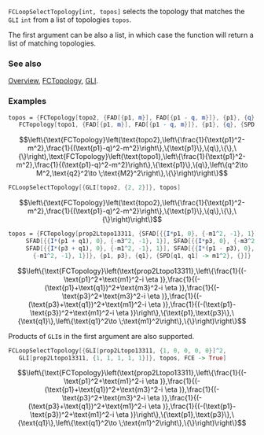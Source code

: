 `FCLoopSelectTopology[int, topos]` selects the topology that matches the `GLI` `int` from a list of topologies `topos`.

The first argument can be also a list, in which case the function will return a list of matching topologies.

### See also

[Overview](Extra/FeynCalc.md), [FCTopology](FCTopology.md), [GLI](GLI.md).

### Examples

```mathematica
topos = {FCTopology[topo2, {FAD[{p1, m}], FAD[{p1 - q, m}]}, {p1}, {q}, {}, {}], 
   FCTopology[topo1, {FAD[{p1, m}], FAD[{p1 - q, m}]}, {p1}, {q}, {SPD[q] -> M^2,SPD[q2] -> M2^2}, {}]}
```

$$\left\{\text{FCTopology}\left(\text{topo2},\left\{\frac{1}{\text{p1}^2-m^2},\frac{1}{(\text{p1}-q)^2-m^2}\right\},\{\text{p1}\},\{q\},\{\},\{\}\right),\text{FCTopology}\left(\text{topo1},\left\{\frac{1}{\text{p1}^2-m^2},\frac{1}{(\text{p1}-q)^2-m^2}\right\},\{\text{p1}\},\{q\},\left\{q^2\to M^2,\text{q2}^2\to \;\text{M2}^2\right\},\{\}\right)\right\}$$

```mathematica
FCLoopSelectTopology[{GLI[topo2, {2, 2}]}, topos]
```

$$\left\{\text{FCTopology}\left(\text{topo2},\left\{\frac{1}{\text{p1}^2-m^2},\frac{1}{(\text{p1}-q)^2-m^2}\right\},\{\text{p1}\},\{q\},\{\},\{\}\right)\right\}$$

```mathematica
topos = {FCTopology[prop2Ltopo13311, {SFAD[{{I*p1, 0}, {-m1^2, -1}, 1}], 
     SFAD[{{I*(p1 + q1), 0}, {-m3^2, -1}, 1}], SFAD[{{I*p3, 0}, {-m3^2, -1}, 1}], 
     SFAD[{{I*(p3 + q1), 0}, {-m1^2, -1}, 1}], SFAD[{{I*(p1 - p3), 0}, 
       {-m1^2, -1}, 1}]}, {p1, p3}, {q1}, {SPD[q1, q1] -> m1^2}, {}]}
```

$$\left\{\text{FCTopology}\left(\text{prop2Ltopo13311},\left\{\frac{1}{(-\text{p1}^2+\text{m1}^2-i \eta )},\frac{1}{(-(\text{p1}+\text{q1})^2+\text{m3}^2-i \eta )},\frac{1}{(-\text{p3}^2+\text{m3}^2-i \eta )},\frac{1}{(-(\text{p3}+\text{q1})^2+\text{m1}^2-i \eta )},\frac{1}{(-(\text{p1}-\text{p3})^2+\text{m1}^2-i \eta )}\right\},\{\text{p1},\text{p3}\},\{\text{q1}\},\left\{\text{q1}^2\to \;\text{m1}^2\right\},\{\}\right)\right\}$$

Products of `GLI`s in the first argument are also supported.

```mathematica
FCLoopSelectTopology[{GLI[prop2Ltopo13311, {1, 0, 0, 0, 0}]^2, 
   GLI[prop2Ltopo13311, {1, 1, 1, 1, 1}]}, topos, FCE -> True]
```

$$\left\{\text{FCTopology}\left(\text{prop2Ltopo13311},\left\{\frac{1}{(-\text{p1}^2+\text{m1}^2-i \eta )},\frac{1}{(-(\text{p1}+\text{q1})^2+\text{m3}^2-i \eta )},\frac{1}{(-\text{p3}^2+\text{m3}^2-i \eta )},\frac{1}{(-(\text{p3}+\text{q1})^2+\text{m1}^2-i \eta )},\frac{1}{(-(\text{p1}-\text{p3})^2+\text{m1}^2-i \eta )}\right\},\{\text{p1},\text{p3}\},\{\text{q1}\},\left\{\text{q1}^2\to \;\text{m1}^2\right\},\{\}\right)\right\}$$